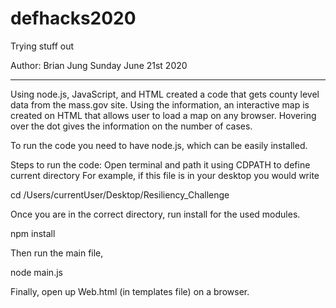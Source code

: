 # defhacks2020
Trying stuff out

Author: Brian Jung
Sunday June 21st 2020
******************

Using node.js, JavaScript, and HTML created a code that gets county level data from
the mass.gov site. Using the information, an interactive map is created on HTML that
allows user to load a map on any browser. Hovering over the dot gives the information
on the number of cases.

To run the code you need to have node.js, which can be easily installed.

Steps to run the code:
Open terminal and path it using CDPATH to define current directory
For example, if this file is in your desktop you would write


cd /Users/currentUser/Desktop/Resiliency_Challenge 


Once you are in the correct directory, run install for the used modules.


npm install 


Then run the main file,


node main.js


Finally, open up Web.html (in templates file) on a browser.

